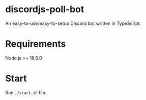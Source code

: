 # discordjs-poll-bot
An easy-to-use/easy-to-setup Discord bot written in TypeScript.

# Requirements
Node.js >= 16.6.0

# Start
Run `./start.sh` file.

